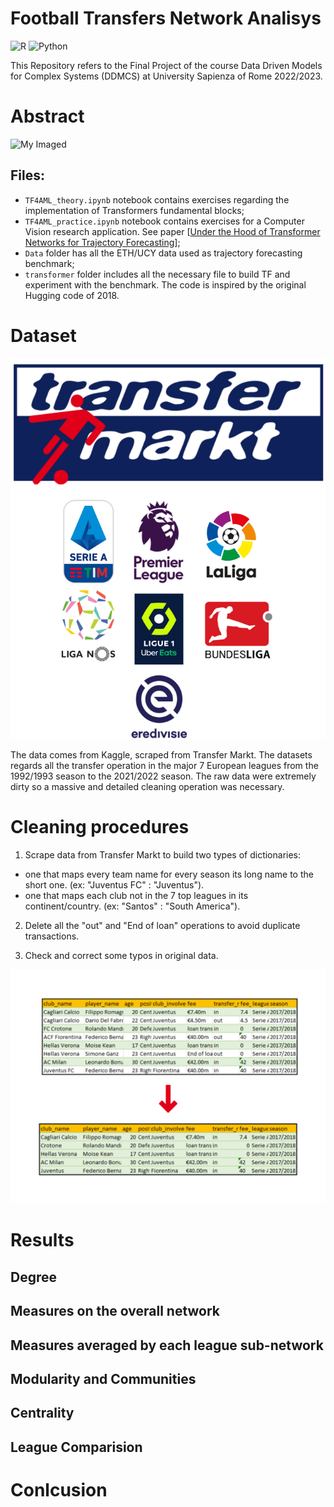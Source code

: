 # Football Transfers Network Analisys
![R](https://img.shields.io/badge/r-%23276DC3.svg?style=for-the-badge&logo=r&logoColor=white)
![Python](https://img.shields.io/badge/python-3670A0?style=for-the-badge&logo=python&logoColor=ffdd54)

This Repository refers to the Final Project of the course Data Driven Models for Complex Systems (DDMCS) at University Sapienza of Rome 2022/2023.

# Abstract

![My Imaged](Imgs/sistemare.png)


## Files:
* `TF4AML_theory.ipynb` notebook contains exercises regarding the implementation of Transformers fundamental blocks;
* `TF4AML_practice.ipynb` notebook contains exercises for a Computer Vision research application. See paper [[Under the Hood of Transformer Networks for Trajectory Forecasting](https://arxiv.org/abs/2203.11878)];
* `Data` folder has all the ETH/UCY data used as trajectory forecasting benchmark;
* `transformer` folder includes all the necessary file to build TF and experiment with the benchmark. The code is inspired by the original Hugging code of 2018.


# Dataset

![My Imaged](Imgs/cover1.png)

The data comes from Kaggle, scraped from Transfer Markt. The datasets regards all the transfer operation in the major 7 European leagues from the 1992/1993 season to
the 2021/2022 season. The raw data were extremely dirty so a massive and detailed cleaning operation was necessary.

# Cleaning procedures

1. Scrape data from Transfer Markt to build two types of dictionaries:
 - one that maps every team name for every season its long name to the short one. (ex: "Juventus FC" : "Juventus").
 - one that maps each club not in the 7 top leagues in its continent/country. (ex: "Santos" : "South America").
 
2. Delete all the "out" and "End of loan" operations to avoid duplicate transactions.

3. Check and correct some typos in original data.

![My Imaged](Imgs/Data%20and%20Cleaning%20procedure.png)

# Results

## Degree

## Measures on the overall network

## Measures averaged by each league sub-network

## Modularity and Communities

## Centrality

## League Comparision

# Conlcusion






